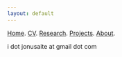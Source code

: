 ```yaml
---
layout: default
---
```


[Home](./). [CV](./assets/files/CV.pdf). [Research](./research.md). [Projects](./projects.md). [About](./about.md).

i dot jonusaite at gmail dot com
